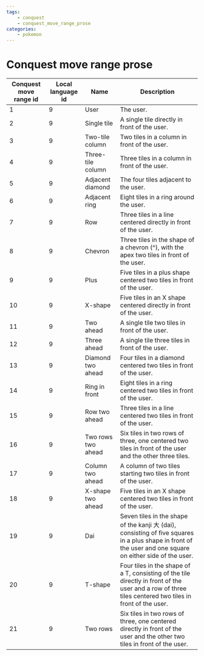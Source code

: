 ```yaml
---
tags:
    - conquest
    - conquest_move_range_prose
categories:
    - pokemon
---
```


# Conquest move range prose

| **Conquest move range id** | **Local language id** | **Name** | **Description** |
|----------------------------|-----------------------|----------|-----------------|
| 1                      | 9                 | User               | The user.                                                                                                                                                 |
| 2                      | 9                 | Single tile        | A single tile directly in front of the user.                                                                                                              |
| 3                      | 9                 | Two-tile column    | Two tiles in a column in front of the user.                                                                                                               |
| 4                      | 9                 | Three-tile column  | Three tiles in a column in front of the user.                                                                                                             |
| 5                      | 9                 | Adjacent diamond   | The four tiles adjacent to the user.                                                                                                                      |
| 6                      | 9                 | Adjacent ring      | Eight tiles in a ring around the user.                                                                                                                    |
| 7                      | 9                 | Row                | Three tiles in a line centered directly in front of the user.                                                                                             |
| 8                      | 9                 | Chevron            | Three tiles in the shape of a chevron (^), with the apex two tiles in front of the user.                                                                  |
| 9                      | 9                 | Plus               | Five tiles in a plus shape centered two tiles in front of the user.                                                                                       |
| 10                     | 9                 | X-shape            | Five tiles in an X shape centered directly in front of the user.                                                                                          |
| 11                     | 9                 | Two ahead          | A single tile two tiles in front of the user.                                                                                                             |
| 12                     | 9                 | Three ahead        | A single tile three tiles in front of the user.                                                                                                           |
| 13                     | 9                 | Diamond two ahead  | Four tiles in a diamond centered two tiles in front of the user.                                                                                          |
| 14                     | 9                 | Ring in front      | Eight tiles in a ring centered two tiles in front of the user.                                                                                            |
| 15                     | 9                 | Row two ahead      | Three tiles in a line centered two tiles in front of the user.                                                                                            |
| 16                     | 9                 | Two rows two ahead | Six tiles in two rows of three, one centered two tiles in front of the user and the other three tiles.                                                    |
| 17                     | 9                 | Column two ahead   | A column of two tiles starting two tiles in front of the user.                                                                                            |
| 18                     | 9                 | X-shape two ahead  | Five tiles in an X shape centered two tiles in front of the user.                                                                                         |
| 19                     | 9                 | Dai                | Seven tiles in the shape of the kanji 大 (dai), consisting of five squares in a plus shape in front of the user and one square on either side of the user. |
| 20                     | 9                 | T-shape            | Four tiles in the shape of a T, consisting of the tile directly in front of the user and a row of three tiles centered two tiles in front of the user.    |
| 21                     | 9                 | Two rows           | Six tiles in two rows of three, one centered directly in front of the user and the other two tiles in front of the user.                                  |

